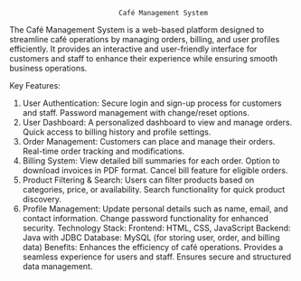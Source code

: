                                Café Management System
The Café Management System is a web-based platform designed to streamline café operations by managing orders, billing, and user profiles efficiently. It provides an interactive and user-friendly interface for customers and staff to enhance their experience while ensuring smooth business operations.

Key Features:
1. User Authentication:
Secure login and sign-up process for customers and staff.
Password management with change/reset options.
2. User Dashboard:
A personalized dashboard to view and manage orders.
Quick access to billing history and profile settings.
3. Order Management:
Customers can place and manage their orders.
Real-time order tracking and modifications.
4. Billing System:
View detailed bill summaries for each order.
Option to download invoices in PDF format.
Cancel bill feature for eligible orders.
5. Product Filtering & Search:
Users can filter products based on categories, price, or availability.
Search functionality for quick product discovery.
6. Profile Management:
Update personal details such as name, email, and contact information.
Change password functionality for enhanced security.
Technology Stack:
Frontend: HTML, CSS, JavaScript
Backend: Java with JDBC
Database: MySQL (for storing user, order, and billing data)
Benefits:
Enhances the efficiency of café operations.
Provides a seamless experience for users and staff.
Ensures secure and structured data management.
